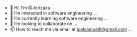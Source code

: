- 👋 Hi, I’m @Jorizaza
- 👀 I’m interested in software engineering ...
- 🌱 I’m currently learning software engineering ...
- 💞️ I’m looking to collaborate on ...
- 📫 How to reach me via email at joelsamuel9@gmail.com ...

<!---
Jorizaza/Jorizaza is a ✨ special ✨ repository because its `README.md` (this file) appears on your GitHub profile.
You can click the Preview link to take a look at your changes.
--->
